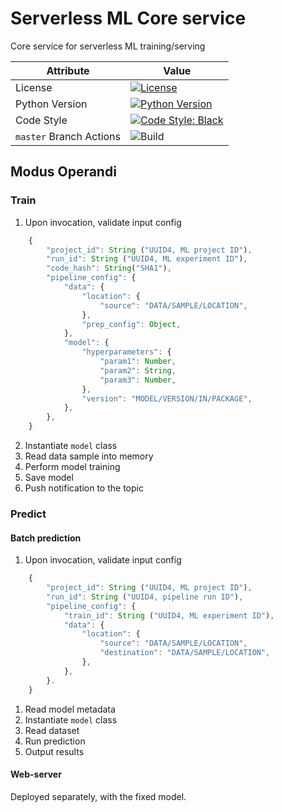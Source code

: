 # Serverless ML Core service

Core service for serverless ML training/serving

|Attribute|Value|
|---|---|
| License | [![License](https://img.shields.io/badge/license-Apache%202.0-blue.svg)](https://opensource.org/licenses/Apache-2.0) |
| Python Version | [![Python Version](https://img.shields.io/badge/python-3.7%20%7C%203.8-blue.svg)](https://pypi.org/project/kedro/) |
| Code Style | [![Code Style: Black](https://img.shields.io/badge/code%20style-black-black.svg)](https://github.com/ambv/black) |
| `master` Branch Actions | ![Build](https://github.com/serverlessml/core/workflows/Build/badge.svg?branch=master)| |

## Modus Operandi

### Train

1. Upon invocation, validate input config

```javascript
    {
        "project_id": String ("UUID4, ML project ID"),
        "run_id": String ("UUID4, ML experiment ID"),
        "code_hash": String("SHA1"),
        "pipeline_config": {
            "data": {
                "location": {
                    "source": "DATA/SAMPLE/LOCATION",
                },
                "prep_config": Object,
            },
            "model": {
                "hyperparameters": {
                    "param1": Number,
                    "param2": String,
                    "param3": Number,
                },
                "version": "MODEL/VERSION/IN/PACKAGE",
            },
        },
    }
```

2. Instantiate `model` class
3. Read data sample into memory
4. Perform model training
5. Save model
6. Push notification to the topic


### Predict

#### Batch prediction

1. Upon invocation, validate input config

```javascript
    {
        "project_id": String ("UUID4, ML project ID"),
        "run_id": String ("UUID4, pipeline run ID"),
        "pipeline_config": {
            "train_id": String ("UUID4, ML experiment ID"),
            "data": {
                "location": {
                    "source": "DATA/SAMPLE/LOCATION",
                    "destination": "DATA/SAMPLE/LOCATION",
                },
            },
        }.
    }
```

1. Read model metadata
2. Instantiate `model` class
3. Read dataset
4. Run prediction
5. Output results

#### Web-server

Deployed separately, with the fixed model.
